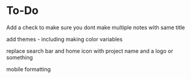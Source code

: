 # To-Do

Add a check to make sure you dont make multiple notes with same title 

add themes - including making color variables 

replace search bar and home icon with project name and a logo or something 

mobile formatting

